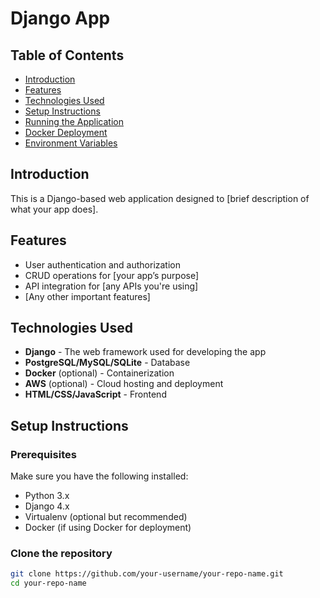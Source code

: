 # Django App

## Table of Contents
- [Introduction](#introduction)
- [Features](#features)
- [Technologies Used](#technologies-used)
- [Setup Instructions](#setup-instructions)
- [Running the Application](#running-the-application)
- [Docker Deployment](#docker-deployment)
- [Environment Variables](#environment-variables)

## Introduction
This is a Django-based web application designed to [brief description of what your app does].

## Features
- User authentication and authorization
- CRUD operations for [your app’s purpose]
- API integration for [any APIs you're using]
- [Any other important features]

## Technologies Used
- **Django** - The web framework used for developing the app
- **PostgreSQL/MySQL/SQLite** - Database
- **Docker** (optional) - Containerization
- **AWS** (optional) - Cloud hosting and deployment
- **HTML/CSS/JavaScript** - Frontend

## Setup Instructions

### Prerequisites
Make sure you have the following installed:
- Python 3.x
- Django 4.x
- Virtualenv (optional but recommended)
- Docker (if using Docker for deployment)

### Clone the repository
```bash
git clone https://github.com/your-username/your-repo-name.git
cd your-repo-name
